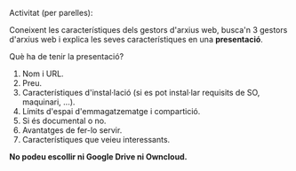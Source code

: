Activitat (per parelles):

Coneixent les característiques dels gestors d'arxius web, busca'n 3 gestors d'arxius web i explica les seves característiques en una **presentació**.

Què ha de tenir la presentació?

1. Nom i URL.
2. Preu.
3. Característiques d'instal·lació (si es pot instal·lar requisits de SO, maquinari, ...).
4. Límits d'espai d'emmagatzematge i compartició.
5. Si és documental o no.
6. Avantatges de fer-lo servir.
7. Característiques que veieu interessants.

**No podeu escollir ni Google Drive ni Owncloud.**
